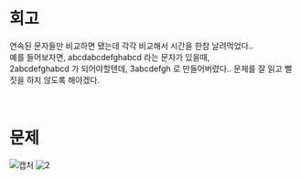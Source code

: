 회고
==
연속된 문자들만 비교하면 됐는데 각각 비교해서 시간을 한참 날려먹었다..   
예를 들어보자면, abcdabcdefghabcd 라는 문자가 있을때,      
2abcdefghabcd 가 되어야할텐데,
3abcdefgh 로 만들어버렸다.. 문제를 잘 읽고 뻘짓을 하지 않도록 해야겠다.   
   
   <br>

문제
==
![캡처](https://user-images.githubusercontent.com/73854324/115124496-83b2af80-9ffd-11eb-9a10-6c9f3a8608fd.PNG)
![2](https://user-images.githubusercontent.com/73854324/115124497-84e3dc80-9ffd-11eb-9c16-43174b88a98a.PNG)
